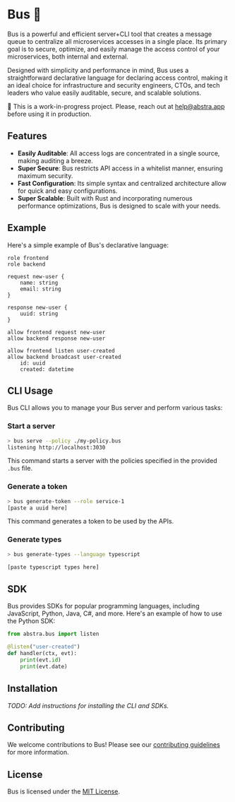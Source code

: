# Bus 🚌

Bus is a powerful and efficient server+CLI tool that creates a message queue to centralize all microservices accesses in a single place. Its primary goal is to secure, optimize, and easily manage the access control of your microservices, both internal and external.

Designed with simplicity and performance in mind, Bus uses a straightforward declarative language for declaring access control, making it an ideal choice for infrastructure and security engineers, CTOs, and tech leaders who value easily auditable, secure, and scalable solutions.

🚧 This is a work-in-progress project. Please, reach out at help@abstra.app before using it in production.

## Features

- **Easily Auditable**: All access logs are concentrated in a single source, making auditing a breeze.
- **Super Secure**: Bus restricts API access in a whitelist manner, ensuring maximum security.
- **Fast Configuration**: Its simple syntax and centralized architecture allow for quick and easy configurations.
- **Super Scalable**: Built with Rust and incorporating numerous performance optimizations, Bus is designed to scale with your needs.

## Example

Here's a simple example of Bus's declarative language:

```bus
role frontend
role backend

request new-user {
    name: string
    email: string
}

response new-user {
    uuid: string
}

allow frontend request new-user
allow backend response new-user

allow frontend listen user-created
allow backend broadcast user-created
    id: uuid
    created: datetime
```

## CLI Usage

Bus CLI allows you to manage your Bus server and perform various tasks:

### Start a server

```bash
> bus serve --policy ./my-policy.bus
listening http://localhost:3030
```

This command starts a server with the policies specified in the provided `.bus` file.

### Generate a token

```bash
> bus generate-token --role service-1
[paste a uuid here]
```

This command generates a token to be used by the APIs.

### Generate types

```bash
> bus generate-types --language typescript

[paste typescript types here]
```

## SDK

Bus provides SDKs for popular programming languages, including JavaScript, Python, Java, C#, and more. Here's an example of how to use the Python SDK:

```python
from abstra.bus import listen

@listen("user-created")
def handler(ctx, evt):
    print(evt.id)
    print(evt.date)
```

## Installation

_TODO: Add instructions for installing the CLI and SDKs._

## Contributing

We welcome contributions to Bus! Please see our [contributing guidelines](CONTRIBUTING.md) for more information.

## License

Bus is licensed under the [MIT License](LICENSE).